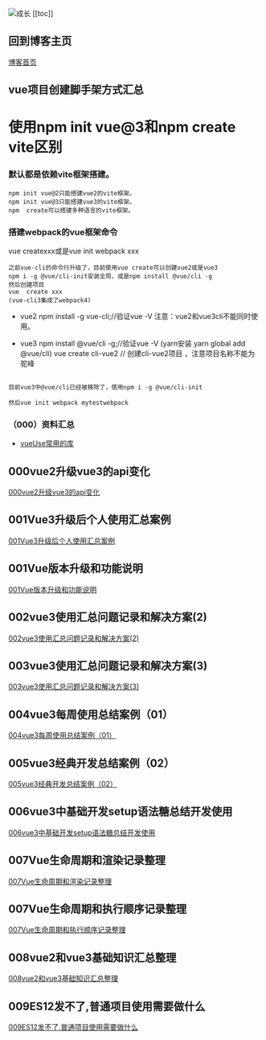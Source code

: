 ![成长](/images/home.png)
[[toc]]


## 回到博客主页
[博客首页](./../README.md)  

## vue项目创建脚手架方式汇总
# 使用npm init vue@3和npm create vite区别
### 默认都是依赖vite框架搭建。
~~~
npm init vue@2只能搭建vue2的vite框架。
npm init vue@3只能搭建vue3的vite框架。
npm  create可以搭建多种语言的vite框架。
~~~

### 搭建webpack的vue框架命令
vue createxxx或是vue init webpack xxx
~~~
之前vue-cli的命令行升级了，目前使用vue create可以创建vue2或是vue3
npm i -g @vue/cli-init安装全局，或是npm install @vue/cli -g
然后创建项目
vue  create xxx
(vue-cli3集成了webpack4)
~~~

- vue2
npm install -g vue-cli;//验证vue -V
注意：vue2和vue3cli不能同时使用。



- vue3
npm install @vue/cli -g;//验证vue -V
(yarn安装 yarn global add @vue/cli)
vue create cli-vue2  // 创建cli-vue2项目  ，注意项目名称不能为驼峰
~~~

目前vue3中@vue/cli已经被移除了，使用npm i -g @vue/cli-init

然后vue init webpack mytestwebpack
~~~

### （000）资料汇总
- [vueUse常用的库](https://vueuse.org/)


## 000vue2升级vue3的api变化
[000vue2升级vue3的api变化](./000vue2%E5%8D%87%E7%BA%A7vue3%E7%9A%84api%E5%8F%98%E5%8C%96.md)


## 001Vue3升级后个人使用汇总案例
[001Vue3升级后个人使用汇总案例](./001Vue3%E5%8D%87%E7%BA%A7%E5%90%8E%E4%B8%AA%E4%BA%BA%E4%BD%BF%E7%94%A8%E6%B1%87%E6%80%BB%E6%A1%88%E4%BE%8B.md)

## 001Vue版本升级和功能说明
[001Vue版本升级和功能说明](./001Vue%E7%89%88%E6%9C%AC%E5%8D%87%E7%BA%A7%E5%92%8C%E5%8A%9F%E8%83%BD%E8%AF%B4%E6%98%8E.md)

## 002vue3使用汇总问题记录和解决方案(2)
[002vue3使用汇总问题记录和解决方案(2)](./002vue3%E4%BD%BF%E7%94%A8%E6%B1%87%E6%80%BB%E9%97%AE%E9%A2%98%E8%AE%B0%E5%BD%95%E5%92%8C%E8%A7%A3%E5%86%B3%E6%96%B9%E6%A1%88(2).md)

## 003vue3使用汇总问题记录和解决方案(3)
[003vue3使用汇总问题记录和解决方案(3)](./003vue3%E4%BD%BF%E7%94%A8%E6%B1%87%E6%80%BB%E9%97%AE%E9%A2%98%E8%AE%B0%E5%BD%95%E5%92%8C%E8%A7%A3%E5%86%B3%E6%96%B9%E6%A1%88(3).md)




## 004vue3每周使用总结案例（01）
[004vue3每周使用总结案例（01）](./004vue3%E6%AF%8F%E5%91%A8%E4%BD%BF%E7%94%A8%E6%80%BB%E7%BB%93%E6%A1%88%E4%BE%8B%EF%BC%8801%EF%BC%89.md)


## 005vue3经典开发总结案例（02）
[005vue3经典开发总结案例（02）](./005vue3%E7%BB%8F%E5%85%B8%E5%BC%80%E5%8F%91%E6%80%BB%E7%BB%93%E6%A1%88%E4%BE%8B%EF%BC%8802%EF%BC%89.md)


## 006vue3中基础开发setup语法糖总结开发使用
[006vue3中基础开发setup语法糖总结开发使用](./006vue3%E4%B8%AD%E5%9F%BA%E7%A1%80%E5%BC%80%E5%8F%91setup%E8%AF%AD%E6%B3%95%E7%B3%96%E6%80%BB%E7%BB%93%E5%BC%80%E5%8F%91%E4%BD%BF%E7%94%A8.md)

## 007Vue生命周期和渲染记录整理
[007Vue生命周期和渲染记录整理](./007Vue%E7%94%9F%E5%91%BD%E5%91%A8%E6%9C%9F%E5%92%8C%E6%89%A7%E8%A1%8C%E9%A1%BA%E5%BA%8F%E8%AE%B0%E5%BD%95%E6%95%B4%E7%90%86.md)


## 007Vue生命周期和执行顺序记录整理
[007Vue生命周期和执行顺序记录整理](./007Vue%E7%94%9F%E5%91%BD%E5%91%A8%E6%9C%9F%E5%92%8C%E6%B8%B2%E6%9F%93%E8%AE%B0%E5%BD%95%E6%95%B4%E7%90%86.md)

## 008vue2和vue3基础知识汇总整理
[008vue2和vue3基础知识汇总整理](./008vue2%E5%92%8Cvue3%E5%9F%BA%E7%A1%80%E7%9F%A5%E8%AF%86%E6%B1%87%E6%80%BB%E6%95%B4%E7%90%86.md)


## 009ES12发不了,普通项目使用需要做什么
[009ES12发不了,普通项目使用需要做什么](./009ES12%E5%8F%91%E4%B8%8D%E4%BA%86%2C%E6%99%AE%E9%80%9A%E9%A1%B9%E7%9B%AE%E4%BD%BF%E7%94%A8%E9%9C%80%E8%A6%81%E5%81%9A%E4%BB%80%E4%B9%88.md)